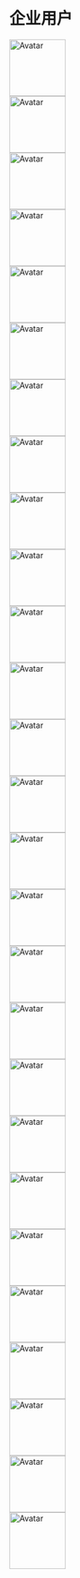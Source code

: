 # 企业用户

<div>
    <div class="logocontainer">
        <div class="avatar">
          <img
            alt="Avatar"
            src="/community/2dfire-logo.jpg"
            width="100"
            height="100"
          />
        </div>
        <div class="avatar">
          <img
            alt="Avatar"
            src="/community/alibaba-logo.png"
            width="100"
            height="100"
          />
        </div>
        <div class="avatar">
          <img
            alt="Avatar"
            src="/community/ant-logo.png"
            width="100"
            height="100"
          />
        </div>
        <div class="avatar">
          <img
            alt="Avatar"
            src="/community/beibei-logo.png"
            width="100"
            height="100"
          />
        </div>
        <div class="avatar">
          <img
            alt="Avatar"
            src="/community/china-telecom-logo.png"
            width="100"
            height="100"
          />
        </div>
        <div class="avatar">
          <img
            alt="Avatar"
            src="/community/decent-logo.png"
            width="100"
            height="100"
          />
        </div>
        <div class="avatar">
          <img
            alt="Avatar"
            src="/community/didi-logo.png"
            width="100"
            height="100"
          />
        </div> <div class="avatar">
          <img
            alt="Avatar"
            src="/community/egov-logo.png"
            width="100"
            height="100"
          />
        </div>
        <div class="avatar">
          <img
            alt="Avatar"
            src="/community/fenqile-logo.png"
            width="100"
            height="100"
          />
        </div>
        <div class="avatar">
          <img
            alt="Avatar"
            src="/community/gome-logo.png"
            width="100"
            height="100"
          />
        </div>
        <div class="avatar">
          <img
            alt="Avatar"
            src="/community/huawei-logo.png"
            width="100"
            height="100"
          />
        </div>
        <div class="avatar">
          <img
            alt="Avatar"
            src="/community/iqiyi-logo.png"
            width="100"
            height="100"
          />
        </div>
        <div class="avatar">
          <img
            alt="Avatar"
            src="/community/kedaxunfei-logo.png"
            width="100"
            height="100"
          />
        </div> 
        <div class="avatar">
          <img
            alt="Avatar"
            src="/community/media-logo.jpg"
            width="100"
            height="100"
          />
        </div> 
        <div class="avatar">
          <img
            alt="Avatar"
            src="/community/meizu-logo.png"
            width="100"
            height="100"
          />
        </div> 
        <div class="avatar">
          <img
            alt="Avatar"
            src="/community/mingsheng-logo.png"
            width="100"
            height="100"
          />
        </div>
        <div class="avatar">
          <img
            alt="Avatar"
            src="/community/mobike-logo.png"
            width="100"
            height="100"
          />
        </div>
        <div class="avatar">
          <img
            alt="Avatar"
            src="/community/mogujie-logo.png"
            width="100"
            height="100"
          />
        </div>
        <div class="avatar">
          <img
            alt="Avatar"
            src="/community/shihai-logo.jpg"
            width="100"
            height="100"
          />
        </div>
        <div class="avatar">
          <img
            alt="Avatar"
            src="/community/shouqi-logo.png"
            width="100"
            height="100"
          />
        </div>
        <div class="avatar">
          <img
            alt="Avatar"
            src="/community/shunfeng-logo.png"
            width="100"
            height="100"
          />
        </div>
        <div class="avatar">
          <img
            alt="Avatar"
            src="/community/tree-logo.png"
            width="100"
            height="100"
          />
        </div>
        <div class="avatar">
          <img
            alt="Avatar"
            src="/community/webank-logo.png"
            width="100"
            height="100"
          />
        </div>
        <div class="avatar">
          <img
            alt="Avatar"
            src="/community/wensihaihui-logo.png"
            width="100"
            height="100"
          />
        </div>
        <div class="avatar">
          <img
            alt="Avatar"
            src="/community/yeahmobi-logo.png"
            width="100"
            height="100"
          />
        </div>
        <div class="avatar">
          <img
            alt="Avatar"
            src="/community/yhsoft-logo.png"
            width="100"
            height="100"
          />
        </div>
        <div class="avatar">
          <img
            alt="Avatar"
            src="/community/yunpan-logo.png"
            width="100"
            height="100"
          />
        </div>
    </div>
</div>
